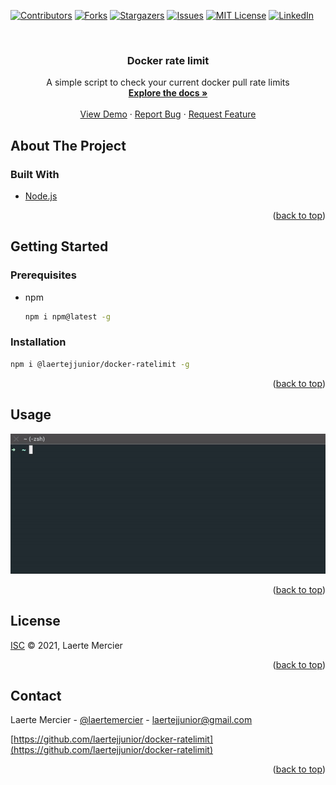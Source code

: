 <div id="top"></div>
<!--
*** Thanks for checking out the Best-README-Template. If you have a suggestion
*** that would make this better, please fork the repo and create a pull request
*** or simply open an issue with the tag "enhancement".
*** Don't forget to give the project a star!
*** Thanks again! Now go create something AMAZING! :D
-->

<!-- PROJECT SHIELDS -->
<!--
*** I'm using markdown "reference style" links for readability.
*** Reference links are enclosed in brackets [ ] instead of parentheses ( ).
*** See the bottom of this document for the declaration of the reference variables
*** for contributors-url, forks-url, etc. This is an optional, concise syntax you may use.
*** https://www.markdownguide.org/basic-syntax/#reference-style-links
-->
[![Contributors][contributors-shield]][contributors-url]
[![Forks][forks-shield]][forks-url]
[![Stargazers][stars-shield]][stars-url]
[![Issues][issues-shield]][issues-url]
[![MIT License][license-shield]][license-url]
[![LinkedIn][linkedin-shield]][linkedin-url]

<br />
<div align="center">

  <h3 align="center">Docker rate limit</h3>

  <p align="center">
    A simple script to check your current docker pull rate limits
    <br />
    <a href="https://github.com/laertejjunior/docker-ratelimit"><strong>Explore the docs »</strong></a>
    <br />
    <br />
    <a href="https://github.com/laertejjunior/docker-ratelimit">View Demo</a>
    ·
    <a href="https://github.com/laertejjunior/docker-ratelimit/issues">Report Bug</a>
    ·
    <a href="https://github.com/laertejjunior/docker-ratelimit/issues">Request Feature</a>
  </p>
</div>

<!-- ABOUT THE PROJECT -->
## About The Project

### Built With

* [Node.js](https://nodejs.org/en/)

<p align="right">(<a href="#top">back to top</a>)</p>

<!-- GETTING STARTED -->
## Getting Started

### Prerequisites

* npm
  ```sh
  npm i npm@latest -g
  ```

### Installation

   ```sh
   npm i @laertejjunior/docker-ratelimit -g
   ```
<p align="right">(<a href="#top">back to top</a>)</p>

<!-- USAGE EXAMPLES -->
## Usage

![Alt Text](images/app.gif)

<p align="right">(<a href="#top">back to top</a>)</p>

<!-- LICENSE -->
## License

[ISC](LICENSE.txt) © 2021, Laerte Mercier

<p align="right">(<a href="#top">back to top</a>)</p>

<!-- CONTACT -->
## Contact

Laerte Mercier - [@laertemercier](https://twitter.com/laertemercier) - laertejjunior@gmail.com

[https://github.com/laertejjunior/docker-ratelimit](https://github.com/laertejjunior/docker-ratelimit)

<p align="right">(<a href="#top">back to top</a>)</p>

<!-- MARKDOWN LINKS & IMAGES -->
<!-- https://www.markdownguide.org/basic-syntax/#reference-style-links -->
[contributors-shield]: https://img.shields.io/github/contributors/laertejjunior/docker-ratelimit.svg?style=for-the-badge
[contributors-url]: https://github.com/laertejjunior/docker-ratelimit/graphs/contributors
[forks-shield]: https://img.shields.io/github/forks/laertejjunior/docker-ratelimit.svg?style=for-the-badge
[forks-url]: https://github.com/laertejjunior/docker-ratelimit/network/members
[stars-shield]: https://img.shields.io/github/stars/laertejjunior/docker-ratelimit.svg?style=for-the-badge
[stars-url]: https://github.com/laertejjunior/docker-ratelimit/stargazers
[issues-shield]: https://img.shields.io/github/issues/laertejjunior/docker-ratelimit.svg?style=for-the-badge
[issues-url]: https://github.com/laertejjunior/docker-ratelimit/issues
[license-shield]: https://img.shields.io/github/license/laertejjunior/docker-ratelimit.svg?style=for-the-badge
[license-url]: https://github.com/laertejjunior/docker-ratelimit/blob/master/LICENSE.txt
[linkedin-shield]: https://img.shields.io/badge/-LinkedIn-black.svg?style=for-the-badge&logo=linkedin&colorB=555
[linkedin-url]: https://linkedin.com/in/othneildrew
[product-screenshot]: images/screenshot.png